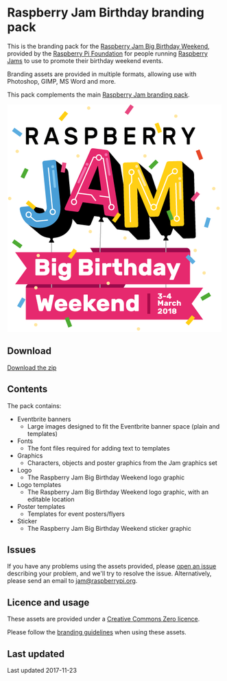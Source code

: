 # Raspberry Jam Birthday branding pack

This is the branding pack for the [Raspberry Jam Big Birthday Weekend](https://www.raspberrypi.org/jam/big-birthday-weekend/), provided by the [Raspberry Pi Foundation](https://www.raspberrypi.org/) for people running [Raspberry Jams](https://www.raspberrypi.org/jam/) to use to promote their birthday weekend events.

Branding assets are provided in multiple formats, allowing use with Photoshop, GIMP, MS Word and more.

This pack complements the main [Raspberry Jam branding pack](https://github.com/RaspberryPiFoundation/raspberry-jam-branding/).

![Raspberry Jam Big Birthday Weekend](raspberry-jam-big-birthday-weekend.png)

## Download

[Download the zip](http://rpf.io/jambdaybrand)

## Contents

The pack contains:

- Eventbrite banners
    - Large images designed to fit the Eventbrite banner space (plain and templates)
- Fonts
    - The font files required for adding text to templates
- Graphics
    - Characters, objects and poster graphics from the Jam graphics set
- Logo
    - The Raspberry Jam Big Birthday Weekend logo graphic
- Logo templates
    - The Raspberry Jam Big Birthday Weekend logo graphic, with an editable location
- Poster templates
    - Templates for event posters/flyers
- Sticker
    - The Raspberry Jam Big Birthday Weekend sticker graphic

## Issues

If you have any problems using the assets provided, please [open an issue](https://github.com/RaspberryPiFoundation/raspberry-jam-birthday-branding/issues) describing your problem, and we'll try to resolve the issue. Alternatively, please send an email to jam@raspberrypi.org.

## Licence and usage

These assets are provided under a [Creative Commons Zero licence](https://creativecommons.org/publicdomain/zero/1.0/).

Please follow the [branding guidelines](Raspberry-Jam-Brand-Guidelines.pdf) when using these assets.

## Last updated

Last updated 2017-11-23
